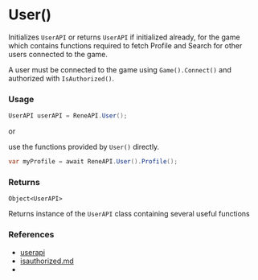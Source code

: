 # User()

Initializes `UserAPI` or returns `UserAPI` if initialized already, for the game which contains functions required to fetch Profile and Search for other users connected to the game.

A user must be connected to the game using `Game().Connect()` and authorized with `IsAuthorized()`.

### Usage

```csharp
UserAPI userAPI = ReneAPI.User();
```

or

use the functions provided by `User()` directly.

```csharp
var myProfile = await ReneAPI.User().Profile();
```

### Returns

`Object<UserAPI>`&#x20;

Returns instance of the `UserAPI` class containing several useful functions

### References

* [userapi](../userapi/ "mention")
* [isauthorized.md](isauthorized.md "mention")
*
